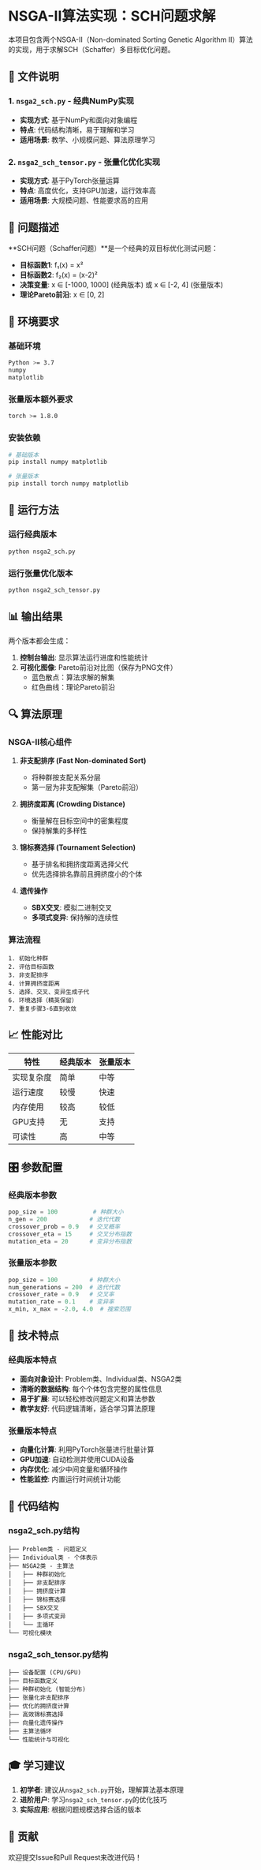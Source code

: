 # NSGA-II算法实现：SCH问题求解

本项目包含两个NSGA-II（Non-dominated Sorting Genetic Algorithm II）算法的实现，用于求解SCH（Schaffer）多目标优化问题。

## 📁 文件说明

### 1. `nsga2_sch.py` - 经典NumPy实现
- **实现方式**: 基于NumPy和面向对象编程
- **特点**: 代码结构清晰，易于理解和学习
- **适用场景**: 教学、小规模问题、算法原理学习

### 2. `nsga2_sch_tensor.py` - 张量化优化实现  
- **实现方式**: 基于PyTorch张量运算
- **特点**: 高度优化，支持GPU加速，运行效率高
- **适用场景**: 大规模问题、性能要求高的应用

## 🎯 问题描述

**SCH问题（Schaffer问题）**是一个经典的双目标优化测试问题：

- **目标函数1**: f₁(x) = x²
- **目标函数2**: f₂(x) = (x-2)²
- **决策变量**: x ∈ [-1000, 1000] (经典版本) 或 x ∈ [-2, 4] (张量版本)
- **理论Pareto前沿**: x ∈ [0, 2]

## 🔧 环境要求

### 基础环境
```bash
Python >= 3.7
numpy
matplotlib
```

### 张量版本额外要求
```bash
torch >= 1.8.0
```

### 安装依赖
```bash
# 基础版本
pip install numpy matplotlib

# 张量版本
pip install torch numpy matplotlib
```

## 🚀 运行方法

### 运行经典版本
```bash
python nsga2_sch.py
```

### 运行张量优化版本
```bash
python nsga2_sch_tensor.py
```

## 📊 输出结果

两个版本都会生成：
1. **控制台输出**: 显示算法运行进度和性能统计
2. **可视化图像**: Pareto前沿对比图（保存为PNG文件）
   - 蓝色散点：算法求解的解集
   - 红色曲线：理论Pareto前沿

## 🔍 算法原理

### NSGA-II核心组件

1. **非支配排序 (Fast Non-dominated Sort)**
   - 将种群按支配关系分层
   - 第一层为非支配解集（Pareto前沿）

2. **拥挤度距离 (Crowding Distance)**
   - 衡量解在目标空间中的密集程度
   - 保持解集的多样性

3. **锦标赛选择 (Tournament Selection)**
   - 基于排名和拥挤度距离选择父代
   - 优先选择排名靠前且拥挤度小的个体

4. **遗传操作**
   - **SBX交叉**: 模拟二进制交叉
   - **多项式变异**: 保持解的连续性

### 算法流程
```
1. 初始化种群
2. 评估目标函数
3. 非支配排序
4. 计算拥挤度距离
5. 选择、交叉、变异生成子代
6. 环境选择（精英保留）
7. 重复步骤3-6直到收敛
```

## 📈 性能对比

| 特性 | 经典版本 | 张量版本 |
|------|----------|----------|
| 实现复杂度 | 简单 | 中等 |
| 运行速度 | 较慢 | 快速 |
| 内存使用 | 较高 | 较低 |
| GPU支持 | 无 | 支持 |
| 可读性 | 高 | 中等 |

## 🎛️ 参数配置

### 经典版本参数
```python
pop_size = 100          # 种群大小
n_gen = 200            # 迭代代数
crossover_prob = 0.9   # 交叉概率
crossover_eta = 15     # 交叉分布指数
mutation_eta = 20      # 变异分布指数
```

### 张量版本参数
```python
pop_size = 100         # 种群大小
num_generations = 200  # 迭代代数
crossover_rate = 0.9   # 交叉率
mutation_rate = 0.1    # 变异率
x_min, x_max = -2.0, 4.0  # 搜索范围
```

## 🔬 技术特点

### 经典版本特点
- **面向对象设计**: Problem类、Individual类、NSGA2类
- **清晰的数据结构**: 每个个体包含完整的属性信息
- **易于扩展**: 可以轻松修改问题定义和算法参数
- **教学友好**: 代码逻辑清晰，适合学习算法原理

### 张量版本特点
- **向量化计算**: 利用PyTorch张量进行批量计算
- **GPU加速**: 自动检测并使用CUDA设备
- **内存优化**: 减少中间变量和循环操作
- **性能监控**: 内置运行时间统计功能

## 📝 代码结构

### nsga2_sch.py结构
```
├── Problem类 - 问题定义
├── Individual类 - 个体表示
├── NSGA2类 - 主算法
│   ├── 种群初始化
│   ├── 非支配排序
│   ├── 拥挤度计算
│   ├── 锦标赛选择
│   ├── SBX交叉
│   ├── 多项式变异
│   └── 主循环
└── 可视化模块
```

### nsga2_sch_tensor.py结构
```
├── 设备配置 (CPU/GPU)
├── 目标函数定义
├── 种群初始化 (智能分布)
├── 张量化非支配排序
├── 优化的拥挤度计算
├── 高效锦标赛选择
├── 向量化遗传操作
├── 主算法循环
└── 性能统计与可视化
```

## 🎓 学习建议

1. **初学者**: 建议从`nsga2_sch.py`开始，理解算法基本原理
2. **进阶用户**: 学习`nsga2_sch_tensor.py`的优化技巧
3. **实际应用**: 根据问题规模选择合适的版本

## 🤝 贡献

欢迎提交Issue和Pull Request来改进代码！
